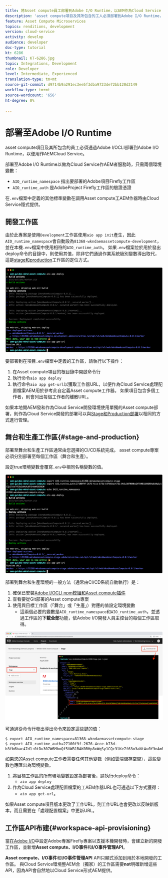 ```yaml
---
title: 將Asset compute員工部署到Adobe I/O Runtime，以AEM作為Cloud Service
description: 'asset compute項目及其所包含的工人必須部署到Adobe I/O Runtime，以作為AEMCloud Service。 '
feature: Asset Compute Microservices
topics: renditions, development
version: cloud-service
activity: develop
audience: developer
doc-type: tutorial
kt: 6286
thumbnail: KT-6286.jpg
topic: Integrations, Development
role: Developer
level: Intermediate, Experienced
translation-type: tm+mt
source-git-commit: d9714b9a291ec3ee5f3dba9723de72bb120d2149
workflow-type: tm+mt
source-wordcount: '656'
ht-degree: 0%

---
```



# 部署至Adobe I/O Runtime

asset compute項目及其所包含的員工必須通過Adobe I/OCLI部署到Adobe I/O Runtime，以便用作AEMCloud Service。

部署至Adobe I/O Runtime以做為Cloud Service作AEM者服務時，只需兩個環境變數：

+ `AIO_runtime_namespace` 指出要部署的Adobe項目Firefly工作區
+ `AIO_runtime_auth` 是AdobeProject Firefly工作區的驗證憑證

在`.env`檔案中定義的其他標準變數在調用Asset compute工AEM作器時由Cloud Service隱式提供。

## 開發工作區

由於此專案是使用`Development`工作區使用`aio app init`產生，因此`AIO_runtime_namespace`會自動設為`81368-wkndaemassetcompute-development`，並在本機`.env`檔案中使用相符的`AIO_runtime_auth`。  如果`.env`檔案位於用於發出deploy命令的目錄中，則使用其值，除非它們通過作業系統級別變數導出取代，這是[stage和production](#stage-and-production)工作區的定位方式。

![使用env變數部署AIO應用程式](./assets/runtime/development__aio.png)

要部署到在項目`.env`檔案中定義的工作區，請執行以下操作：

1. 在Asset compute項目的根目錄中開啟命令行
1. 執行命令`aio app deploy`
1. 執行命令`aio app get-url`以獲取工作器URL，以便作為Cloud Service處理配置檔案AEM用於參考此自定義Asset compute工作器。 如果項目包含多個工作者，則會列出每個工作者的離散URL。

如果本地開AEM發和作為Cloud Service開發環境使用單獨的Asset compute部署，則作為Cloud Service開發的部署可以與[Stage和Production部署](#stage-and-production)以相同的方式進行管理。

## 舞台和生產工作區{#stage-and-production}

部署至舞台和生產工作區通常由您選擇的CI/CD系統完成。 asset compute專案必須分別部署至每個工作區（舞台和生產）。

設定true環境變數會覆寫`.env`中相同名稱變數的值。

![使用匯出變數來部署一體應用程式](./assets/runtime/stage__export-and-aio.png)

部署到舞台和生產環境的一般方法（通常由CI/CD系統自動執行）是：

1. 確保已安裝[Adobe I/OCLI npm模組和Asset compute插件](../set-up/development-environment.md#aio)
1. 查看要從Git部署的Asset compute專案
1. 使用與目標工作區（「舞台」或「生產」）對應的值設定環境變數
   + 這兩個必要的變數是`AIO_runtime_namespace`和`AIO_runtime_auth`，並透過工作區的&#x200B;__下載全部__&#x200B;功能，依Adobe I/O開發人員主控台的每個工作區取得。

![Adobe開發人員主控台- AIO Runtime命名空間和驗證](./assets/runtime/stage-auth-namespace.png)

可通過從命令行發出導出命令來設定這些鍵的值：

```
$ export AIO_runtime_namespace=81368-wkndaemassetcompute-stage
$ export AIO_runtime_auth=27100f9f-2676-4cce-b73d-b3fb6bac47d1:0tDu307W6MboQf5VWB1BAK0RHp8xWqSy1CQc3lKe7f63o3aNtAu0Y3nAmN56502W
```

如果您的Asset compute工作者需要任何其他變數（例如雲端儲存空間），這些變數也應匯出為環境變數。

1. 將目標工作區的所有環境變數設定為部署後，請執行deploy命令：
   + `aio app deploy`
1. 作為Cloud Service處理配置檔案的工AEM作器URL也可通過以下方式獲得：
   + `aio app get-url`。

如果Asset compute項目版本更改了工作URL，則工作URL也會更改以反映新版本，而且需要在「處理配置檔案」中更新URL。

## 工作區API布建{#workspace-api-provisioning}

當[在Adobe I/O](../set-up/firefly.md)中設定Adobe專案Firefly專案以支援本機開發時，會建立新的開發工作區，並新增&#x200B;__Asset compute、I/O事件__&#x200B;和&#x200B;__I/O事件管理API__。

__Asset compute、I/O事件__&#x200B;和&#x200B;__I/O事件管理API__ API只顯式添加到用於本地開發的工作區。 與Cloud Service環境整AEM合（獨家）的工作區需要&#x200B;__not__&#x200B;明確新增這些API，因為API會自然地以Cloud Service形式AEM提供。
